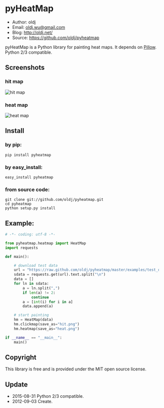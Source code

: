 # pyHeatMap

 * Author: oldj
 * Email: oldj.wu@gmail.com
 * Blog: http://oldj.net/
 * Source: https://github.com/oldj/pyheatmap


pyHeatMap is a Python library for painting heat maps. It depends on [Pillow](https://python-pillow.github.io/).
Python 2/3 compatible.


## Screenshots

### hit map

![hit map](https://raw.github.com/oldj/pyheatmap/master/examples/hit.png)

### heat map

![heat map](https://raw.github.com/oldj/pyheatmap/master/examples/heat.png)


## Install

### by pip:

    pip install pyheatmap

### by easy_install:

    easy_install pyheatmap


### from source code:

    git clone git://github.com/oldj/pyheatmap.git
    cd pyheatmap
    python setup.py install


## Example:

```python
# -*- coding: utf-8 -*-

from pyheatmap.heatmap import HeatMap
import requests

def main():

    # download test data
    url = "https://raw.github.com/oldj/pyheatmap/master/examples/test_data.txt"
    sdata = requests.get(url).text.split("\n")
    data = []
    for ln in sdata:
        a = ln.split(",")
        if len(a) != 2:
            continue
        a = [int(i) for i in a]
        data.append(a)

    # start painting
    hm = HeatMap(data)
    hm.clickmap(save_as="hit.png")
    hm.heatmap(save_as="heat.png")

if __name__ == "__main__":
    main()

```

## Copyright

 This library is free and is provided under the MIT open source license.


## Update

 - 2015-08-31 Python 2/3 compatible.
 - 2012-09-03 Create.



